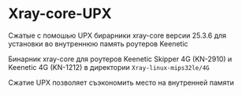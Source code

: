 # Xray-core-UPX

Сжатые с помошью UPX бирарники xray-core версии 25.3.6 для установки во внутреннюю память роутеров Keenetic

Бинарник xray-core для роутеров Keenetic Skipper 4G (KN-2910) и Keenetic 4G (KN-1212) в директории `Xray-linux-mips32le/4G`

Сжатие UPX позволяет съэкономить место на внутренней памяти
